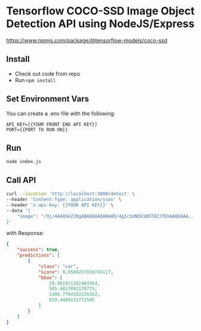 # Tensorflow COCO-SSD Image Object Detection API using NodeJS/Express

https://www.npmjs.com/package/@tensorflow-models/coco-ssd

## Install

* Check out code from repo
* Run `npm install`

## Set Environment Vars

You can create a .env file with the following:

```
API_KEY={{YOUR FRONT END API KEY}}
PORT={{PORT TO RUN ON}}
```

## Run

`node index.js`

## Call API

```bash
curl --location 'http://localhost:3000/detect' \
--header 'Content-Type: application/json' \
--header 'x-api-key: {{YOUR API KEY}}' \
--data '{
	"image": "/9j/4AAQSkZJRgABAQAAAQABAAD/4gIcSUNDX1BST0ZJTEUAAQEAAA...HFTtbiPCiSTAHrRoAiJsv/Z"
}'
```

with Response:

```json
{
    "success": true,
    "predictions": [
        {
            "class": "car",
            "score": 0.9508237838745117,
            "bbox": [
                29.981911182403564,
                565.6827092170715,
                1406.7764282226562,
                619.4406151771545
            ]
        }
    ]
}
```